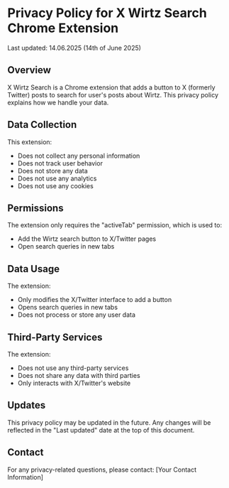 # Privacy Policy for X Wirtz Search Chrome Extension

Last updated: 14.06.2025 (14th of June 2025)

## Overview
X Wirtz Search is a Chrome extension that adds a button to X (formerly Twitter) posts to search for user's posts about Wirtz. This privacy policy explains how we handle your data.

## Data Collection
This extension:
- Does not collect any personal information
- Does not track user behavior
- Does not store any data
- Does not use any analytics
- Does not use any cookies

## Permissions
The extension only requires the "activeTab" permission, which is used to:
- Add the Wirtz search button to X/Twitter pages
- Open search queries in new tabs

## Data Usage
The extension:
- Only modifies the X/Twitter interface to add a button
- Opens search queries in new tabs
- Does not process or store any user data

## Third-Party Services
The extension:
- Does not use any third-party services
- Does not share any data with third parties
- Only interacts with X/Twitter's website

## Updates
This privacy policy may be updated in the future. Any changes will be reflected in the "Last updated" date at the top of this document.

## Contact
For any privacy-related questions, please contact:
[Your Contact Information] 
